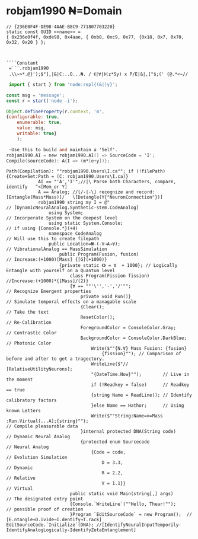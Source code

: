 # robjam1990 ₦=Domain

`````CSharp
// {236E0F4F-DE98-4AAE-B8C9-771807703220}
static const GUID <<name>> = 
{ 0x236e0f4f, 0xde98, 0x4aae, { 0xb8, 0xc9, 0x77, {0x18, 0x7, 0x70, 0x32, 0x20 } };



````Constant
 =```.robjam1990
 .\\~>*.@}');$"],|&|C:..O...₦. / 《|∀|》(z*Sy) x P/E|&|,["$;(' {@.*<~//
```````

```.js
 import { start } from 'node:repl{(&|)y}';

const msg = 'message';
const r = start('node -i');

Object.defineProperty(r.context, 'm', 
{configurable: true,
    enumerable: true,
    value: msg,
    writable: true}
    );
```

```.na.v
 ~Use this to build and maintain a 'Self'.
robjam1990.AI = new robjam1990.AI() => SourceCode = 'I';
Compile(sourceCode): A{I => (m*[e+y])};
```

````C:L.I
Path(Compilation): ""robjam1990.Users\I.ca""; if (!filePath){Create+Set:Path = (C: robjam1990.Users\I.ca)}
            AI == "'A','I'";//|\ Parse both Characters, compare, identify   ^<[Mem_or Y]
            A == Analog; //[/-|-\] recognize and record:   [Entangle(Mass*Mass)]/   \[Detangle(Y{"NeuronConnection"})]
            robjam1990 string my I = @"                                  // [DynamicNeuralAnalog.Synthetic-stem.CodeAnalog]
                using System;                                            // Incorperate System on the deepest level
                using static System.Console;                             // if using {Console.*}(+4)
                namespace CodeAnalog                                     // Will use this to create filepath
                public Location=₦-(-V→A→∀);                              // VibrationalAnalog == MassSimulation
                    public Program(Fusion, fusion)                       // Increase:(+1000)[Mass] {[G](+1000)}
                    {private static 《》 = ∀  + 1000}; // Logically Entangle with yourself on a Quantum level
                        class Program(Fission fission)               //Increase:(+1000)*{[Mass]/(2)}
                        {∀ == ""'\'','-','/'"";                      // Recognize Emergent properties
                            private void Run()}                      // Simulate temporal effects on a managable scale
                            {Clear();                                // Take the text
                            ResetColor();                            // Re-Calibration
                            ForegroundColor = ConsoleColor.Gray;     // Contrastic Color
                            BackgroundColor = ConsoleColor.DarkBlue; // Photonic Color
                                Write($""{N.∀} Mass Fusion: {fusion}
                                    {fission}""); // Comparison of before and after to get a tragectory.
                                WriteLine($"// [RelativeUtilityNeurons];
                                "{DateTime.Now}"");        // Live in the moment
                                if (!Readkey = false)      // Readkey == true
                                {string Name = ReadLine(); // Identify calibratory factors
                                }else Name == Hathor;      // Using known Letters
                                Write($""String:Name=⊙=Mass
:Run.Virtual(...A);{string}"");                                      // Compile pleasurable data
                            }internal protected DNA(String code)     // Dynamic Neural Analog
                            {protected enum Sourcecode               // Neural Analog
                                {Code = code,                        // Evolution Simulation
                                    D = 3.3,                         // Dynamic
                                    R = 2.2,                         // Relative
                                    V = 1.1}}                        // Virtual
                        public static void Main(string[,] args)      // The designated entry point
                        {Console.`WriteLine`(""Hello, Thear!"");       // possible proof of creation
                        }Program `EditSourceCode` = new Program();  // [E.ntangle→D.ivide→I.dentify→T.rack]
EditSourceCode.`Initialize`(DNA); //[IdentifyNeuralInputTemporily-IdentifyAnalogLogically-IdentifyZetaEntanglement]
````
